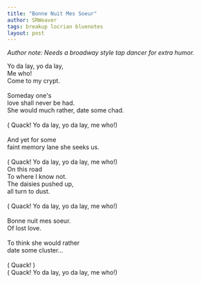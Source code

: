 ```yaml
---
title: "Bonne Nuit Mes Soeur"
author: SRWeaver
tags: breakup locrian bluenotes
layout: post
---
```

<i>Author note: Needs a broadway style tap dancer for extra humor.</i>

Yo da lay, yo da lay,<br />
Me who!<br />
Come to my crypt.<br />
<br />
Someday one's<br />
love shall never be had.<br />
She would much rather, date some chad.<br />
<br />
( Quack! Yo da lay, yo da lay, me who!)<br />
<br />
And yet for some<br />
faint memory lane she seeks us.<br />
<br />
( Quack! Yo da lay, yo da lay, me who!)
<br />
On this road<br />
To where I know not.<br />
The daisies pushed up,<br />
all turn to dust.<br />
<br />
( Quack! Yo da lay, yo da lay, me who!)<br />
<br />
Bonne nuit mes soeur.<br />
Of lost love.<br />
<br />
To think she would rather<br />
date some cluster...<br />
<br />
( Quack! )<br />
( Quack! Yo da lay, yo da lay, me who!)
